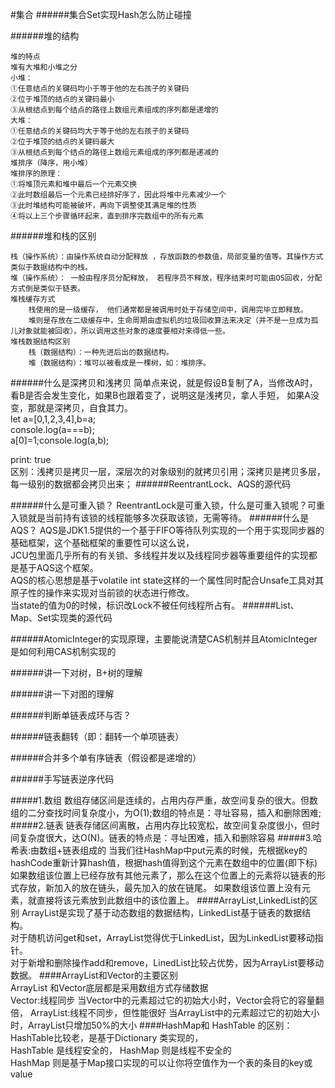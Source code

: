 #集合
######集合Set实现Hash怎么防止碰撞

######堆的结构
````
堆的特点
堆有大堆和小堆之分
小堆： 
①任意结点的关键码均小于等于他的左右孩子的关键码 
②位于堆顶的结点的关键码最小 
③从根结点到每个结点的路径上数组元素组成的序列都是递增的
大堆： 
①任意结点的关键码均大于等于他的左右孩子的关键码 
②位于堆顶的结点的关键码最大 
③从根结点到每个结点的路径上数组元素组成的序列都是递减的
堆排序（降序，用小堆）
堆排序的原理： 
①将堆顶元素和堆中最后一个元素交换 
②此时数组最后一个元素已经排好序了，因此将堆中元素减少一个 
③此时堆结构可能被破坏，再向下调整使其满足堆的性质 
④将以上三个步骤循环起来，直到排序完数组中的所有元素
````
######堆和栈的区别
````
栈（操作系统）：由操作系统自动分配释放 ，存放函数的参数值，局部变量的值等。其操作方式类似于数据结构中的栈。
堆（操作系统）： 一般由程序员分配释放， 若程序员不释放，程序结束时可能由OS回收，分配方式倒是类似于链表。
堆栈缓存方式
    栈使用的是一级缓存， 他们通常都是被调用时处于存储空间中，调用完毕立即释放。
    堆则是存放在二级缓存中，生命周期由虚拟机的垃圾回收算法来决定（并不是一旦成为孤儿对象就能被回收）。所以调用这些对象的速度要相对来得低一些。
堆栈数据结构区别
    栈（数据结构）：一种先进后出的数据结构。
    堆（数据结构）：堆可以被看成是一棵树，如：堆排序。
````
######什么是深拷贝和浅拷贝
简单点来说，就是假设B复制了A，当修改A时，看B是否会发生变化，如果B也跟着变了，说明这是浅拷贝，拿人手短，
如果A没变，那就是深拷贝，自食其力。\
let a=[0,1,2,3,4],b=a;\
console.log(a===b);\
a[0]=1;console.log(a,b);

print: true  \
区别：浅拷贝是拷贝一层，深层次的对象级别的就拷贝引用；深拷贝是拷贝多层，每一级别的数据都会拷贝出来； 
######ReentrantLock、AQS的源代码


######什么是可重入锁？
ReentrantLock是可重入锁，什么是可重入锁呢？可重入锁就是当前持有该锁的线程能够多次获取该锁，无需等待。
######什么是AQS？
AQS是JDK1.5提供的一个基于FIFO等待队列实现的一个用于实现同步器的基础框架，这个基础框架的重要性可以这么说，\
JCU包里面几乎所有的有关锁、多线程并发以及线程同步器等重要组件的实现都是基于AQS这个框架。\
AQS的核心思想是基于volatile int state这样的一个属性同时配合Unsafe工具对其原子性的操作来实现对当前锁的状态进行修改。\
当state的值为0的时候，标识改Lock不被任何线程所占有。
######List、Map、Set实现类的源代码

######AtomicInteger的实现原理，主要能说清楚CAS机制并且AtomicInteger是如何利用CAS机制实现的

######讲一下对树，B+树的理解

######讲一下对图的理解

######判断单链表成环与否？

######链表翻转（即：翻转一个单项链表）

######合并多个单有序链表（假设都是递增的）

######手写链表逆序代码



#####1.数组
数组存储区间是连续的，占用内存严重，故空间复杂的很大。但数组的二分查找时间复杂度小，为O(1);数组的特点是：寻址容易，插入和删除困难;
#####2.链表
链表存储区间离散，占用内存比较宽松，故空间复杂度很小，但时间复杂度很大，达O(N)。链表的特点是：寻址困难，插入和删除容易
#####3.哈希表:由数组+链表组成的
当我们往HashMap中put元素的时候，先根据key的hashCode重新计算hash值，根据hash值得到这个元素在数组中的位置(即下标)
如果数组该位置上已经存放有其他元素了，那么在这个位置上的元素将以链表的形式存放，新加入的放在链头，最先加入的放在链尾。
如果数组该位置上没有元素，就直接将该元素放到此数组中的该位置上。
####ArrayList,LinkedList的区别
ArrayList是实现了基于动态数组的数据结构，LinkedList基于链表的数据结构。\
对于随机访问get和set，ArrayList觉得优于LinkedList，因为LinkedList要移动指针。\
对于新增和删除操作add和remove，LinedList比较占优势，因为ArrayList要移动数据。
####ArrayList和Vector的主要区别  
ArrayList 和Vector底层都是采用数组方式存储数据\
Vector:线程同步  当Vector中的元素超过它的初始大小时，Vector会将它的容量翻倍，
ArrayList:线程不同步，但性能很好  当ArrayList中的元素超过它的初始大小时，ArrayList只增加50%的大小
####HashMap和 HashTable 的区别：
HashTable比较老，是基于Dictionary 类实现的，\
HashTable 是线程安全的， HashMap 则是线程不安全的\
HashMap 则是基于Map接口实现的可以让你将空值作为一个表的条目的key或value












